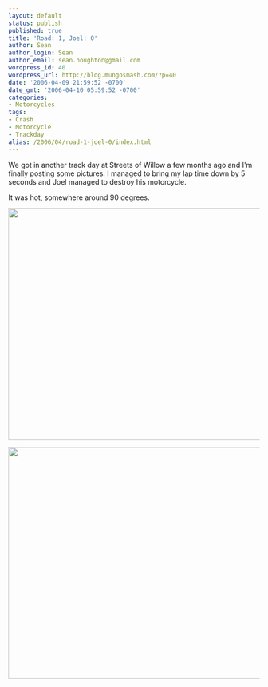 ```yaml
---
layout: default
status: publish
published: true
title: 'Road: 1, Joel: 0'
author: Sean
author_login: Sean
author_email: sean.houghton@gmail.com
wordpress_id: 40
wordpress_url: http://blog.mungosmash.com/?p=40
date: '2006-04-09 21:59:52 -0700'
date_gmt: '2006-04-10 05:59:52 -0700'
categories:
- Motorcycles
tags:
- Crash
- Motorcycle
- Trackday
alias: /2006/04/road-1-joel-0/index.html
---
```

We got in another track day at Streets of Willow a few months ago and I'm finally posting some pictures.  I managed to bring my lap time down by 5 seconds and Joel managed to destroy his motorcycle.

It was hot, somewhere around 90 degrees.

<a href="{{site.url_root}}/assets/data/2006/04/CRW_4078.jpeg"><img src="{{site.url_root}}/assets/data/2006/04/CRW_4078.jpeg" alt="" title="Joel&#039;s bike is one sorry sight at this point." width="700" height="464" class="aligncenter size-full wp-image-785" /></a>

<a href="{{site.url_root}}/assets/data/2006/04/CRW_4067.jpeg"><img src="{{site.url_root}}/assets/data/2006/04/CRW_4067.jpeg" alt="" title="How do you taco the rim in two places?" width="700" height="464" class="aligncenter size-full wp-image-786" /></a>

